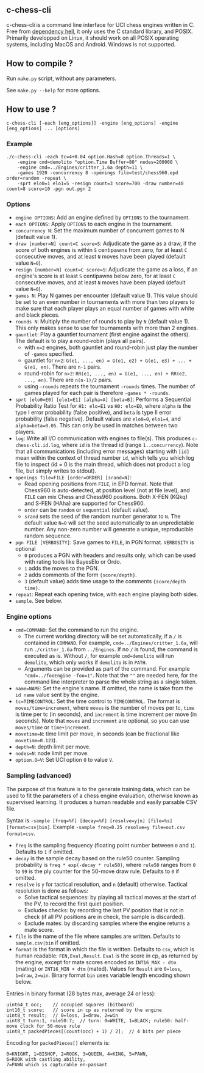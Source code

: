 ## c-chess-cli

c-chess-cli is a command line interface for UCI chess engines written in C. Free from [dependency hell](https://en.wikipedia.org/wiki/Dependency_hell), it only uses the C standard library, and POSIX. Primarily developped on Linux, it should work on all POSIX operating systems, including MacOS and Android. Windows is not supported.

## How to compile ?

Run `make.py` script, without any parameters.

See `make.py --help` for more options.

## How to use ?

```
c-chess-cli [-each [eng_options]] -engine [eng_options] -engine [eng_options] ... [options]
```

### Example

```
./c-chess-cli -each tc=4+0.04 option.Hash=8 option.Threads=1 \
    -engine cmd=demolito "option.Time Buffer=80" nodes=200000 \
    -engine cmd=../Engines/critter_1.6a depth=11 \
    -games 1920 -concurrency 8 -openings file=test/chess960.epd order=random -repeat \
    -sprt elo0=1 elo1=5 -resign count=3 score=700 -draw number=40 count=8 score=10 -pgn out.pgn 2
```

### Options

 * `engine OPTIONS`: Add an engine defined by `OPTIONS` to the tournament.
 * `each OPTIONS`: Apply `OPTIONS` to each engine in the tournament.
 * `concurrency N`: Set the maximum number of concurrent games to N (default value 1).
 * `draw [number=N] count=C score=S`: Adjudicate the game as a draw, if the score of both engines is within `S` centipawns from zero, for at least `C` consecutive moves, and at least `N` moves have been played (default value `N=0`).
 * `resign [number=N] count=C score=S`: Adjudicate the game as a loss, if an engine's score is at least `S` centipawns below zero, for at least `C` consecutive moves, and at least `N` moves have been played (default value `N=0`).
 * `games N`: Play N games per encounter (default value 1). This value should be set to an even number in tournaments with more than two players to make sure that each player plays an equal number of games with white and black pieces.
 * `rounds N`: Multiply the number of rounds to play by `N` (default value 1). This only makes sense to use for tournaments with more than 2 engines.
 * `gauntlet`: Play a gauntlet tournament (first engine against the others). The default is to play a round-robin (plays all pairs).
   * with `n=2` engines, both gauntlet and round-robin just play the number of `-games` specified.
   * gauntlet for `n>2`: `G(e1, ..., en) = G(e1, e2) + G(e1, e3) + ... + G(e1, en)`. There are `n-1` pairs.
   * round-robin for `n>2`: `RR(e1, ..., en) = G(e1, ..., en) + RR(e2, ..., en)`. There are `n(n-1)/2` pairs.
   * using `-rounds` repeats the tournament `-rounds` times. The number of games played for each pair is therefore `-games * -rounds`.
 * `sprt [elo0=E0] [elo1=E1] [alpha=A] [beta=B]`: Performs a Sequential Probability Ratio Test for `H1: elo=E1` vs `H0: elo=E0`, where `alpha` is the type I error probability (false positive), and `beta` is type II error probability (false negative). Default values are `elo0=0`, `elo1=4`, and `alpha=beta=0.05`. This can only be used in matches between two players.
 * `log`: Write all I/O communication with engines to file(s). This produces `c-chess-cli.id.log`, where `id` is the thread id (range `1..concurrency`). Note that all communications (including error messages) starting with `[id]` mean within the context of thread number `id`, which tells you which log file to inspect (id = 0 is the main thread, which does not product a log file, but simply writes to stdout).
 * `openings file=FILE [order=ORDER] [srand=N]`:
   * Read opening positions from `FILE`, in EPD format. Note that Chess960 is auto-detected, at position level (not at file level), and `FILE` can mix Chess and Chess960 positions. Both X-FEN (KQkq) and S-FEN (HAha) are supported for Chess960.
   * `order` can be `random` or `sequential` (default value).
   * `srand` sets the seed of the random number generator to `N`. The default value `N=0` will set the seed automatically to an unpredictable number. Any non-zero number will generate a unique, reproducible random sequence.
 * `pgn FILE [VERBOSITY]`: Save games to `FILE`, in PGN format. `VERBOSITY` is optional
   * `0` produces a PGN with headers and results only, which can be used with rating tools like BayesElo or Ordo.
   * `1` adds the moves to the PGN.
   * `2` adds comments of the form `{score/depth}`.
   * `3` (default value) adds time usage to the comments `{score/depth time}`.
 * `repeat`: Repeat each opening twice, with each engine playing both sides.
 * `sample`. See below.

### Engine options

 * `cmd=COMMAND`: Set the command to run the engine.
   * The current working directory will be set automatically, if a `/` is contained in `COMMAND`. For example, `cmd=../Engines/critter_1.6a`, will run `./critter_1.6a` from `../Engines`. If no `/` is found, the command is executed as is. Without `/`, for example `cmd=demolito` will run `demolito`, which only works if `demolito` is in `PATH`.
   * Arguments can be provided as part of the command. For example `"cmd=../fooEngine -foo=1"`. Note that the `""` are needed here, for the command line interpreter to parse the whole string as a single token.
 * `name=NAME`: Set the engine's name. If omitted, the name is take from the `id name` value sent by the engine.
 * `tc=TIMECONTROL`: Set the time control to `TIMECONTROL`. The format is `moves/time+increment`, where `moves` is the number of moves per tc, `time` is time per tc (in seconds), and `increment` is time increment per move (in seconds). Note that `moves` and `increment` are optional, so you can use `moves/time` or `time+increment`.
 * `movetime=N`: time limit per move, in seconds (can be fractional like `movetime=0.123`).
 * `depth=N`: depth limit per move.
 * `nodes=N`: node limit per move.
 * `option.O=V`: Set UCI option `O` to value `V`.

### Sampling (advanced)

The purpose of this feature is to the generate training data, which can be used to fit the parameters of a chess engine evaluation, otherwise known as supervised learning. It produces a human readable and easily parsable CSV file.

Syntax is `-sample [freq=%f] [decay=%f] [resolve=y|n] [file=%s] [format=csv|bin]`. Example `-sample freq=0.25 resolve=y file=out.csv format=csv`.
 * `freq` is the sampling frequency (floating point number between `0` and `1`). Defaults to `1` if omitted.
 * `decay` is the sample decay based on the rule50 counter. Sampling probability is `freq * exp(-decay * rule50)`, where `rule50` ranges from `0` to `99` is the ply counter for the 50-move draw rule. Defaults to `0` if omitted.
 * `resolve` is `y` for tactical resolution, and `n` (default) otherwise. Tactical resolution is done as follows:
   * Solve tactical sequences: by playing all tactical moves at the start of the PV, to record the first quiet position.
   * Excludes checks: by recording the last PV position that is not in check (if all PV positions are in check, the sample is discarded).
   * Exclude mates: by discarding samples where the engine returns a mate score.
 * `file` is the name of the file where samples are written. Defaults to `sample.csv|bin` if omitted.
 * `format` is the format in which the file is written. Defaults to `csv`, which is human readable: `FEN,Eval,Result`. `Eval` is the score in cp, as returned by the engine, except for mate scores encoded as `INT16_MAX - dtm` (mating) or `INT16_MIN + dtm` (mated). Values for `Result` are `0=loss`, `1=draw`, `2=win`. Binary format `bin` uses variable length encoding shown below.

Entries in binary format (28 bytes max, average 24 or less):
```
uint64_t occ;    // occupied squares (bitboard)
int16_t score;   // score in cp as returned by the engine
uint8_t result;  // 0=loss, 1=draw, 2=win
uint8_t turn:1, rule50:7;  // turn: 0=WHITE, 1=BLACK; rule50: half-move clock for 50-move rule
uint8_t packedPieces[(count(occ) + 1) / 2];  // 4 bits per piece
```
Encoding for `packedPieces[]` elements is:
```
0=KNIGHT, 1=BISHOP, 2=ROOK, 3=QUEEN, 4=KING, 5=PAWN,
6=ROOK with castling ability,
7=PAWN which is capturable en-passant
```
